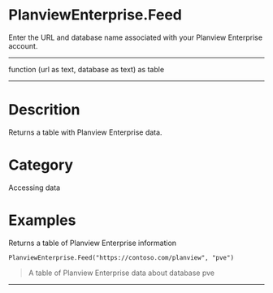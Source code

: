 ﻿# PlanviewEnterprise.Feed
Enter the URL and database name associated with your Planview Enterprise account.
***
function (url as text, database as text) as table
***
# Descrition 
Returns a table with Planview Enterprise data.
# Category 
Accessing data
# Examples 
Returns a table of Planview Enterprise information
```
PlanviewEnterprise.Feed("https://contoso.com/planview", "pve")
```
> A table of Planview Enterprise data about database pve
***
